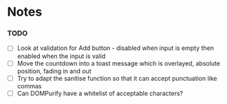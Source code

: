 # Notes

### TODO

- [ ] Look at validation for Add button - disabled when input is empty then enabled when the input is valid
- [ ] Move the countdown into a toast message which is overlayed, absolute position, fading in and out
- [ ] Try to adapt the sanitise function so that it can accept punctuation like commas
- [ ] Can DOMPurify have a whitelist of acceptable characters?
